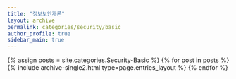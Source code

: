 ```yaml
---
title: "정보보안개론"
layout: archive
permalink: categories/security/basic
author_profile: true
sidebar_main: true
---
```



{% assign posts = site.categories.Security-Basic %}
{% for post in posts %} {% include archive-single2.html type=page.entries_layout %} {% endfor %}
